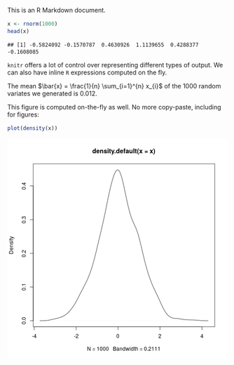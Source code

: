 This is an R Markdown document.


```r
x <- rnorm(1000)
head(x)
```

```
## [1] -0.5824092 -0.1570787  0.4630926  1.1139655  0.4288377 -0.1608085
```

`knitr` offers a lot of control over representing different
types of output. We can also have inline `R` expressions
computed on the fly.

The mean $\bar{x} = \frac{1}{n} \sum_{i=1}^{n} x_{i}$ of the
1000 random variates we generated is
0.012.

This figure is computed on-the-fly as well. No more
copy-paste, including for figures:


```r
plot(density(x))
```

![plot of chunk sec_4](figure/sec_4-1.png)
